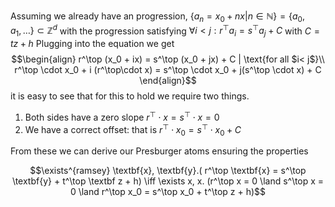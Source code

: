 


Assuming we already have an progression, $\lbrace a_n = x_0 +n x | n \in \mathbb N\rbrace = \lbrace a_0, a_1, \dots\rbrace  \subset \mathbb Z^d$ with the progression satisfying
$\forall i < j: r^\top a_i = s^\top a_j + C$
with $C = tz + h$
Plugging into the equation we get
$$\begin{align}
r^\top (x_0 + ix) = s^\top (x_0 + jx) + C | \text{for all $i< j$}\\
r^\top \cdot x_0 + i (r^\top\cdot x) = s^\top \cdot x_0 + j(s^\top \cdot x) + C
\end{align}$$
it is easy to see that for this to hold we require two things.
1. Both sides have a zero slope $r^\top \cdot x = s^\top \cdot x = 0$
2. We have a correct offset: that is $r^\top \cdot x_0 = s^\top \cdot x_0 + C$

From these we can derive our Presburger atoms ensuring the properties

$$\exists^{ramsey} \textbf{x}, \textbf{y}.( r^\top \textbf{x} = s^\top \textbf{y} + t^\top \textbf z + h) \iff \exists x, x. (r^\top x = 0 \land s^\top x = 0 \land r^\top x_0 = s^\top x_0 + t^\top z + h)$$

